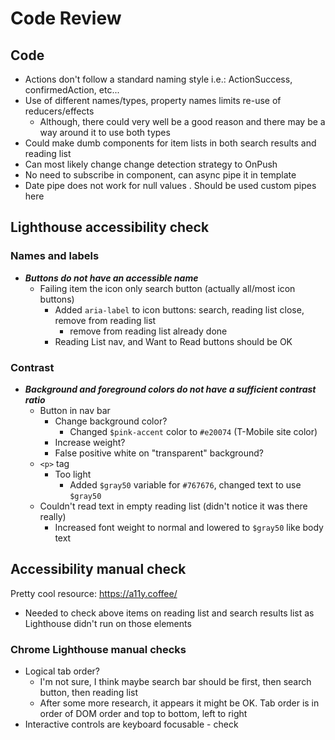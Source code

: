 #  Code Review

## Code

- Actions don't follow a standard naming style i.e.: ActionSuccess, confirmedAction, etc...
- Use of different names/types, property names limits re-use of reducers/effects
  - Although, there  could very well be a good reason and there may be a way around it to use both types
- Could make dumb components for item lists in both search results and reading list
- Can most likely change change detection strategy to OnPush
- No need to subscribe in component, can async pipe it in template
- Date pipe does not work for null values . Should be used custom pipes here 

## Lighthouse accessibility check

### Names and labels

- ***Buttons do not have an accessible name***
  - Failing item the icon only search button (actually all/most icon buttons)
    - Added `aria-label` to icon buttons: search, reading list close, remove from reading list
      - remove from reading list already done
    - Reading List nav, and Want to Read buttons should be OK

### Contrast

- ***Background and foreground colors do not have a sufficient contrast ratio***
  - Button in nav bar
    - Change background color?
      - Changed `$pink-accent` color to `#e20074` (T-Mobile site color)
    - Increase weight?
    - False positive white on "transparent" background?
  - `<p>` tag
    - Too light
      - Added `$gray50` variable for `#767676`, changed text to use `$gray50`
  - Couldn't read text in empty reading list (didn't notice it was there really)
    - Increased font weight to normal and lowered to `$gray50` like body text

## Accessibility manual check

Pretty cool resource: <https://a11y.coffee/>

- Needed to check above items on reading list and search results list as Lighthouse didn't run on those elements

### Chrome Lighthouse manual checks

- Logical tab order?
  - I'm not sure, I think maybe search bar should be first, then search button, then reading list
  - After some more research, it appears it might be OK. Tab order is in order of DOM order and top to bottom, left to right
- Interactive controls are keyboard focusable - check